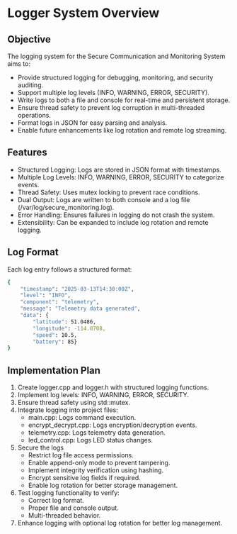 # Logger System Overview 

## Objective 
The logging system for the Secure Communication and Monitoring System aims to:
- Provide structured logging for debugging, monitoring, and security auditing.
- Support multiple log levels (INFO, WARNING, ERROR, SECURITY).
- Write logs to both a file and console for real-time and persistent storage.
- Ensure thread safety to prevent log corruption in multi-threaded operations.
- Format logs in JSON for easy parsing and analysis.
- Enable future enhancements like log rotation and remote log streaming.

## Features 
- Structured Logging: Logs are stored in JSON format with timestamps.
- Multiple Log Levels: INFO, WARNING, ERROR, SECURITY to categorize events.
- Thread Safety: Uses mutex locking to prevent race conditions.
- Dual Output: Logs are written to both console and a log file (/var/log/secure_monitoring.log).
- Error Handling: Ensures failures in logging do not crash the system.
- Extensibility: Can be expanded to include log rotation and remote logging.

## Log Format
Each log entry follows a structured format:
```bash
{
    "timestamp": "2025-03-13T14:30:00Z",
    "level": "INFO",
    "component": "telemetry",
    "message": "Telemetry data generated",
    "data": {
        "latitude": 51.0486,
        "longitude": -114.0708,
        "speed": 10.5,
        "battery": 85}
}
```

## Implementation Plan 
1. Create logger.cpp and logger.h with structured logging functions.
2. Implement log levels: INFO, WARNING, ERROR, SECURITY.
3. Ensure thread safety using std::mutex.
4. Integrate logging into project files:
    - main.cpp: Logs command execution.
    - encrypt_decrypt.cpp: Logs encryption/decryption events.
    - telemetry.cpp: Logs telemetry data generation.
    - led_control.cpp: Logs LED status changes.
5. Secure the logs
    - Restrict log file access permissions.
    - Enable append-only mode to prevent tampering.
    - Implement integrity verification using hashing.
    - Encrypt sensitive log fields if required.
    - Enable log rotation for better storage management.
6. Test logging functionality to verify:
    - Correct log format.
    - Proper file and console output.
    - Multi-threaded behavior.
7. Enhance logging with optional log rotation for better log management.
